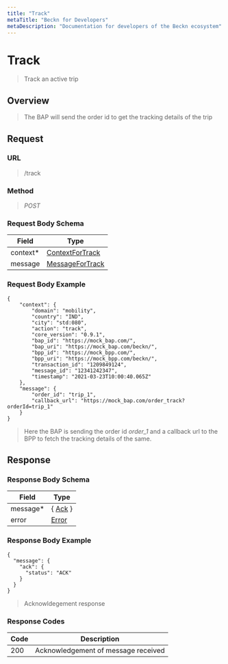 ```yaml
---
title: "Track"
metaTitle: "Beckn for Developers"
metaDescription: "Documentation for developers of the Beckn ecosystem"
---
```


Track
===================

>   Track an active trip

Overview
--------

>   The BAP will send the order id to get the tracking details of the trip

Request
-------

### URL

>   /track

### Method

>  *POST*

### Request Body Schema

|**Field**|**Type**|
|---------|--------|
|context*|[ContextForTrack](/Mobility/Schema%20Reference/contextfortrack)|
|message| [MessageForTrack](/Mobility/Schema%20Reference/messagefortrack) |

### Request Body Example

```
{
    "context": {
        "domain": "mobility",
        "country": "IND",
        "city": "std:080",
        "action": "track",
        "core_version": "0.9.1",
        "bap_id": "https://mock_bap.com/",
        "bap_uri": "https://mock_bap.com/beckn/",
        "bpp_id": "https://mock_bpp.com/",
        "bpp_uri": "https://mock_bpp.com/beckn/",
        "transaction_id": "1209849124",
        "message_id": "12341242347",
        "timestamp": "2021-03-23T10:00:40.065Z"
    },
    "message": {
        "order_id": "trip_1",
        "callback_url": "https://mock_bap.com/order_track?orderId=trip_1"
    }
}
```

>   Here the BAP is sending the order id *order_1* and a callback url to the BPP to fetch the tracking details of the same.

Response
--------

### Response Body Schema

|**Field**|**Type**|
|---------|--------|
|message*|{ [Ack](/Mobility/Schema%20Reference/ack) }|
|error| [Error](/Mobility/Schema%20Reference/error) |

### Response Body Example

```
{
  "message": {
    "ack": {
      "status": "ACK"
    }
  }
}
```

> Acknowldegement response

### Response Codes

| **Code**       | **Description** |
|----------------|-----------------|
| 200 | Acknowledgement of message received   |